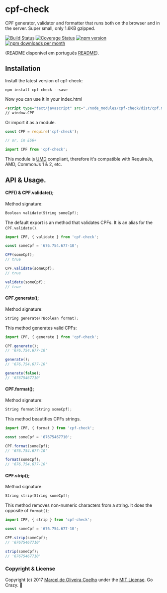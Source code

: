 # cpf-check
CPF generator, validator and formatter that runs both on the browser and in the server. Super small, only 1.6KB gzipped.

[![Build Status](https://travis-ci.org/flasd/cpf-check.svg?branch=master)](https://travis-ci.org/flasd/cpf-check) 
[![Coverage Status](https://coveralls.io/repos/github/flasd/cpf-check/badge.svg?branch=master)](https://coveralls.io/github/flasd/cpf-check?branch=master) 
[![npm version](https://badge.fury.io/js/cpf-check.svg)](https://www.npmjs.com/package/cpf-check) 
[![npm downloads per month](https://img.shields.io/npm/dm/cpf-check.svg)](https://www.npmjs.com/package/cpf-check)

(README disponível em português [README](https://github.com/flasd/cpf-check/blob/master/README.md)).
## Installation
Install the latest version of cpf-check:
```
npm install cpf-check --save
```
Now you can use it in your index.html
```html
<script type="text/javascript" src="./node_modules/cpf-check/dist/cpf.min.js"></script>
// window.CPF
```
Or import it as a module.
```javascript
const CPF = require('cpf-check');

// or, in ES6+

import CPF from 'cpf-check';
```
This module is [UMD](https://github.com/umdjs/umd) compliant, therefore it's compatible with  RequireJs, AMD, CommonJs 1 & 2, etc.

## API & Usage.
#### CPF() & CPF.validate();
Method signature:
```c
Boolean validate(String someCpf);
```
The default export is an method that validates CPFs. It is an alias for the `CPF.validate()`.
```javascript
import CPF, { validate } from 'cpf-check';

const someCpf = '676.754.677-10';

CPF(someCpf);
// true

CPF.validate(someCpf);
// true

validate(someCpf);
// true
```


#### CPF.generate();
Method signature:
```c
String generate(?Boolean format);
```
This method generates valid CPFs:

```javascript
import CPF, { generate } from 'cpf-check';

CPF.generate();
// '676.754.677-10'

generate();
// '676.754.677-10'

generate(false);
// '67675467710'
```

#### CPF.format();
Method signature:
```c
String format(String someCpf);
```
This method beautifies CPFs strings.
```javascript
import CPF, { format } from 'cpf-check';

const someCpf = '67675467710';

CPF.format(someCpf);
// '676.754.677-10'

format(someCpf);
// '676.754.677-10'
```

#### CPF.strip();
Method signature:
```c
String strip(String someCpf);
```
This method removes non-numeric characters from a string. It does the opposite of `format()`;
```javascript
import CPF, { strip } from 'cpf-check';

const someCpf = '676.754.677-10';

CPF.strip(someCpf);
// '67675467710'

strip(someCpf);
// '67675467710'
```

### Copyright & License

Copyright (c) 2017 [Marcel de Oliveira Coelho](https://github.com/flasd) under the [MIT License](https://github.com/flasd/cpf-check/blob/master/LICENSE.md). Go Crazy. :rocket:
